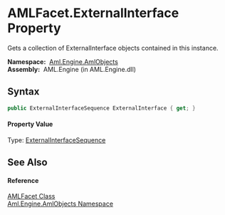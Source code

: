 AMLFacet.ExternalInterface Property
===================================
Gets a collection of ExternalInterface objects contained in this instance.

  **Namespace:**  [Aml.Engine.AmlObjects][1]  
  **Assembly:**  AML.Engine (in AML.Engine.dll)

Syntax
------

```csharp
public ExternalInterfaceSequence ExternalInterface { get; }
```

#### Property Value
Type: [ExternalInterfaceSequence][2]

See Also
--------

#### Reference
[AMLFacet Class][3]  
[Aml.Engine.AmlObjects Namespace][1]  

[1]: ../README.md
[2]: ../../Aml.Engine.CAEX/ExternalInterfaceSequence/README.md
[3]: README.md
[4]: https://www.automationml.org
[5]: ../../icons/logoShade.png